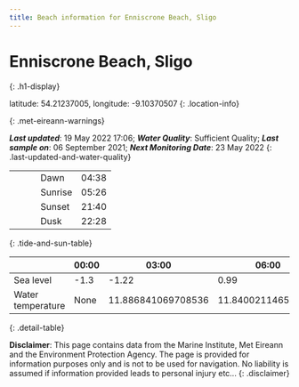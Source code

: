 ```yaml
---
title: Beach information for Enniscrone Beach, Sligo
---
```

# Enniscrone Beach, Sligo 
{: .h1-display}

latitude: 54.21237005, longitude: -9.10370507
{: .location-info}


{: .met-eireann-warnings}

___Last updated___: 19 May 2022 17:06; ___Water Quality___: Sufficient Quality;
___Last sample on___: 06 September 2021; ___Next Monitoring Date___: 23 May 2022
{: .last-updated-and-water-quality}

|   |   |   |   |   |
|---|---|---|---|---|
|   |   |   | Dawn  | 04:38 |
|   |   |   | Sunrise  | 05:26 |
|   |   |   | Sunset  | 21:40 |
|   |   |   | Dusk  | 22:28 |
{: .tide-and-sun-table}

<div></div>

| | 00:00 | 03:00 | 06:00 | 09:00 | 12:00 | 15:00 | 18:00 | 21:00 |
|---|---|---|---|---|---|---|---|---|
| Sea level | -1.3 | -1.22 | 0.99 | 0.98| -1.14 | -1.2 | 1.11 | 1.53 |
| Water temperature | None | 11.886841069708536 | 11.840021146507413 | 11.84767464593532 | 11.940497602526346 | 12.035997899501405 | 12.069316626585385 | 12.059886777115029 |
{: .detail-table}

__Disclaimer__: This page contains data from the Marine Institute,
Met Eireann and the Environment Protection Agency. The page is provided for
information purposes only and is not to be used for navigation. No liability
is assumed if information provided leads to personal injury etc...
{: .disclaimer}